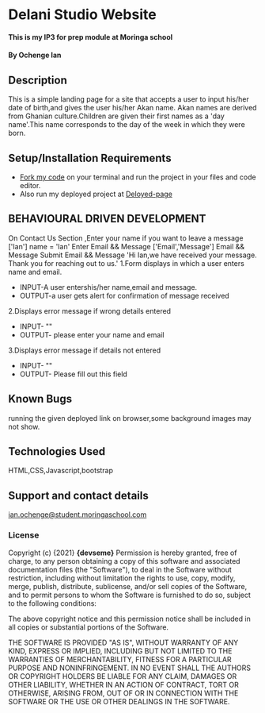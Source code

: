 # Delani Studio Website

#### This is my IP3 for prep module at Moringa school
#### By **Ochenge Ian**
## Description
This is a simple landing page for a site that accepts a user to input his/her date of birth,and gives the user his/her Akan name.
Akan names are derived from Ghanian culture.Children are given their first names as a 'day name'.This name corresponds to the day of the week in which they were born.
## Setup/Installation Requirements
* [Fork my code](https://github.com/devseme/Delani_Studio.git) on your terminal and run the project in your files and code editor.
* Also run my deployed project at [Deloyed-page](https://devseme.github.io/Ghana-Akan-Naming-website/)
## BEHAVIOURAL DRIVEN DEVELOPMENT

On Contact Us Section ,Enter your name if you want to leave a message ['Ian'] name = 'Ian' Enter Email && Message ['Email','Message'] Email && Message Submit Email && Message 'Hi Ian,we have received your message. Thank you for reaching out to us.'
1.Form displays in which a user enters name and email.
 
 * INPUT-A user entershis/her name,email and message.
 * OUTPUT-a user gets alert for confirmation of message received
 
2.Displays error message if wrong details entered
   * INPUT- ""
   * OUTPUT- please enter your name and email
   
3.Displays error message if details  not  entered
  * INPUT- ""
  * OUTPUT- Please fill out this field
    
## Known Bugs
running the given deployed link on browser,some background images may not show.
## Technologies Used
HTML,CSS,Javascript,bootstrap
## Support and contact details
ian.ochenge@student.moringaschool.com
### License

Copyright (c) {2021} **{devseme}**
Permission is hereby granted, free of charge, to any person obtaining a copy
of this software and associated documentation files (the "Software"), to deal
in the Software without restriction, including without limitation the rights
to use, copy, modify, merge, publish, distribute, sublicense, and/or sell
copies of the Software, and to permit persons to whom the Software is
furnished to do so, subject to the following conditions:

The above copyright notice and this permission notice shall be included in all
copies or substantial portions of the Software.

THE SOFTWARE IS PROVIDED "AS IS", WITHOUT WARRANTY OF ANY KIND, EXPRESS OR
IMPLIED, INCLUDING BUT NOT LIMITED TO THE WARRANTIES OF MERCHANTABILITY,
FITNESS FOR A PARTICULAR PURPOSE AND NONINFRINGEMENT. IN NO EVENT SHALL THE
AUTHORS OR COPYRIGHT HOLDERS BE LIABLE FOR ANY CLAIM, DAMAGES OR OTHER
LIABILITY, WHETHER IN AN ACTION OF CONTRACT, TORT OR OTHERWISE, ARISING FROM,
OUT OF OR IN CONNECTION WITH THE SOFTWARE OR THE USE OR OTHER DEALINGS IN THE
SOFTWARE.
